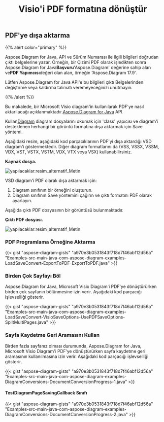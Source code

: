 ﻿---
title:  Visio'i PDF formatına dönüştür
linktitle: Visio'i PDF'ye dönüştür
type: docs
weight: 10
url: /tr/java/convert-visio-to-pdf/
description: Bu konuda, Aspose.Diagram'in Visio'i PDF biçimlerine dönüştürmeye nasıl izin verdiği gösterilmektedir. VSD, VSS, VDW, VST, VSDX, VSSX, VSTX, VSDM, VSTM,VSSM'i birkaç satır kodla PDF'ye dönüştürün.
---
## **PDF'ye dışa aktarma**
{{% alert color="primary" %}}

Aspose.Diagram for Java, API ve Sürüm Numarası ile ilgili bilgileri doğrudan çıktı belgelerine yazar. Örneğin, bir Çizimi PDF olarak işledikten sonra Aspose.Diagram for Java**Başvuru**'Aspose.Diagram' değerine sahip alan ve**PDF Yapımcısı**değeri olan alan, örneğin 'Aspose.Diagram 17.9'.

Lütfen Aspose.Diagram for Java API'e bu bilgileri çıktı Belgelerinden değiştirme veya kaldırma talimatı veremeyeceğinizi unutmayın.

{{% /alert %}}

 Bu makalede, bir Microsoft Visio diagram'in kullanılarak PDF'ye nasıl aktarılacağı açıklanmaktadır.[Aspose.Diagram for Java](https://products.aspose.com/diagram/java/) API.

 Kullan[Diagram](https://reference.aspose.com/diagram/java/com.aspose.diagram/Diagram) diagram dosyalarını okumak için 'class' yapıcısı ve diagram'i desteklenen herhangi bir görüntü formatına dışa aktarmak için Save yöntemi.

Aşağıdaki resim, aşağıdaki kod parçacıklarının PDF'yi dışa aktardığı VSD diagram'i göstermektedir. Diğer diagram formatlarını da (VSS, VSSX, VSSM, VDX, VST, VSTX, VSTM, VDX, VTX veya VSX) kullanabilirsiniz.

**Kaynak dosya.**

![yapılacaklar:resim_alternatif_Metin](how-to-convert-a-visio-diagram_1.png)

VSD diagram'i PDF olarak dışa aktarmak için:

1. Diagram sınıfının bir örneğini oluşturun.
1. Diagram sınıfının Save yöntemini çağırın ve çıktı formatını PDF olarak ayarlayın.

Aşağıda çıktı PDF dosyasının bir görüntüsü bulunmaktadır.

**Çıktı PDF dosyası.**

![yapılacaklar:resim_alternatif_Metin](how-to-convert-a-visio-diagram_2.png)
### **PDF Programlama Örneğine Aktarma**
{{< gist "aspose-diagram-gists" "a970e3b0531843f718d7f46abf12d56a" "Examples-src-main-java-com-aspose-diagram-examples-LoadSaveConvert-ExportToPDF-ExportToPDF.java" >}}
### **Birden Çok Sayfayı Böl**
Aspose.Diagram for Java, Microsoft Visio Diagram'i PDF'ye dönüştürürken birden çok sayfanın bölünmesine izin verir. Aşağıdaki kod parçacığı işlevselliği gösterir.

{{< gist "aspose-diagram-gists" "a970e3b0531843f718d7f46abf12d56a" "Examples-src-main-java-com-aspose-diagram-examples-LoadSaveConvert-VisioSaveOptions-UsePDFSaveOptions-SplitMultiPages.java" >}}
### **Sayfa Kaydetme Geri Aramasını Kullan**
Birden fazla sayfanız olması durumunda, Aspose.Diagram for Java, Microsoft Visio Diagram'i PDF'ye dönüştürürken sayfa kaydetme geri aramasının kullanılmasına izin verir. Aşağıdaki kod parçacığı işlevselliği gösterir.

{{< gist "aspose-diagram-gists" "a970e3b0531843f718d7f46abf12d56a" "Examples-src-main-java-com-aspose-diagram-examples-DiagramConversions-DocumentConversionProgress-1.java" >}}

#### **TestDiagramPageSavingCallback Sınıfı**
{{< gist "aspose-diagram-gists" "a970e3b0531843f718d7f46abf12d56a" "Examples-src-main-java-com-aspose-diagram-examples-DiagramConversions-DocumentConversionProgress-2.java" >}}

